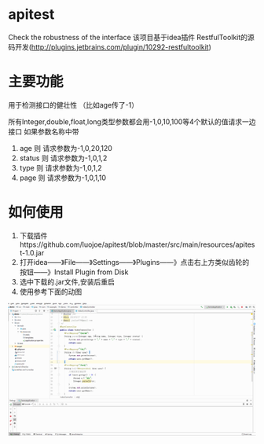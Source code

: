 # apitest
Check the robustness of the interface
该项目基于idea插件 RestfulToolkit的源码开发(http://plugins.jetbrains.com/plugin/10292-restfultoolkit)
# 主要功能
 用于检测接口的健壮性 （比如age传了-1）

 所有Integer,double,float,long类型参数都会用-1,0,10,100等4个默认的值请求一边接口
 如果参数名称中带
   1. age 则 请求参数为-1,0,20,120
   2. status 则 请求参数为-1,0,1,2
   3. type 则 请求参数为-1,0,1,2
   4. page 则 请求参数为-1,0,1,10
  # 如何使用
  1. 下载插件https://github.com/luojoe/apitest/blob/master/src/main/resources/apitest-1.0.jar
  2. 打开idea——》File——》Settings——》Plugins——》点击右上方类似齿轮的按钮——》Install Plugin from Disk
  3. 选中下载的.jar文件,安装后重启
  4. 使用参考下面的动图
  
   ![操作示例](https://github.com/luojoe/apitest/blob/master/demo.gif)
  
  
  
 
